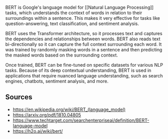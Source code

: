 BERT is Google's language model for [[Natural Language Processing]] tasks, which understands the context of words in relation to their surroundings within a sentence. This makes it very effective for tasks like question-answering, text classification, and sentiment analysis.

BERT uses the Transformer architecture, so it processes text and captures the dependencies and relationships between words. BERT also reads text bi-directionally so it can capture the full context surrounding each word. It was trained by randomly masking words in a sentence and then predicting the masked words based on the surrounding context.

Once trained, BERT can be fine-tuned on specific datasets for various NLP tasks. Because of its deep contextual understanding, BERT is used in applications that require nuanced language understanding, such as search engines, chatbots, sentiment analysis, and more.
## Sources
- https://en.wikipedia.org/wiki/BERT_(language_model)
- https://arxiv.org/pdf/1810.04805
- https://www.techtarget.com/searchenterpriseai/definition/BERT-language-model
- https://h2o.ai/wiki/bert/